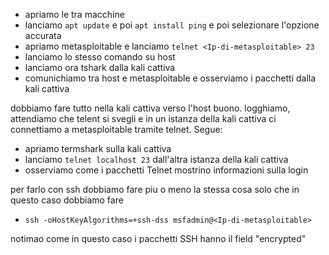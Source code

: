 - apriamo le tra macchine 
- lanciamo `apt update` e poi `apt install ping` e poi selezionare l'opzione accurata
- apriamo metasploitable e lanciamo `telnet <Ip-di-metasploitable> 23` 
- lanciamo lo stesso comando su host
- lanciamo ora tshark dalla kali cattiva 
- comunichiamo tra host e metasploitable e osserviamo i pacchetti dalla kali cattiva

dobbiamo fare tutto nella kali cattiva verso l'host buono. logghiamo, attendiamo che telent si svegli e in un istanza della kali cattiva 
ci connettiamo a metasploitable tramite telnet. Segue:

- apriamo termshark sulla kali cattiva 
- lanciamo `telnet localhost 23` dall'altra istanza della kali cattiva 
- osserviamo come i pacchetti Telnet mostrino informazioni sulla login

per farlo con ssh dobbiamo fare piu o meno la stessa cosa solo che in questo caso dobbiamo fare 

- `ssh -oHostKeyAlgorithms=+ssh-dss msfadmin@<Ip-di-metasploitable>`

notimao come in questo caso i pacchetti SSH hanno il field "encrypted"
